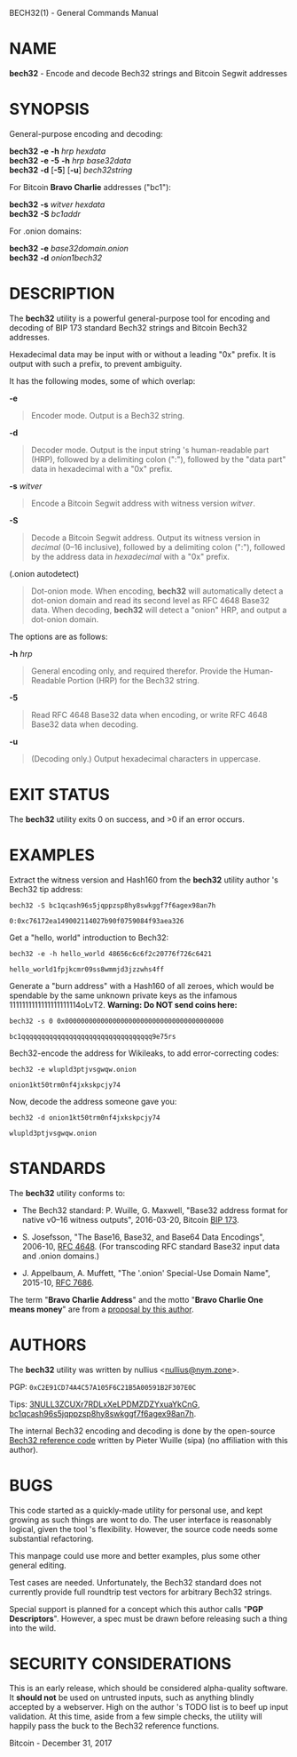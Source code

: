 BECH32(1) - General Commands Manual

# NAME

**bech32** - Encode and decode Bech32 strings and Bitcoin Segwit addresses

# SYNOPSIS

General-purpose encoding and decoding:

**bech32**
**-e**
**-h**&nbsp;*hrp*
*hexdata*  
**bech32**
**-e**
**-5**
**-h**&nbsp;*hrp*
*base32data*  
**bech32**
**-d**
\[**-5**]
\[**-u**]
*bech32string*

For Bitcoin
**Bravo Charlie**
addresses
("bc1"):

**bech32**
**-s**&nbsp;*witver*
*hexdata*  
**bech32**
**-S**
*bc1addr*

For .onion domains:

**bech32**
**-e**
*base32domain.onion*  
**bech32**
**-d**
*onion1bech32*

# DESCRIPTION

The
**bech32**
utility is a powerful general-purpose tool for encoding and decoding
of BIP 173 standard Bech32 strings and Bitcoin Bech32 addresses.

Hexadecimal data may be input with or without a leading
"0x"
prefix.
It is output with such a prefix, to prevent ambiguity.

It has the following modes, some of which overlap:

**-e**

> Encoder mode.
> Output is a Bech32 string.

**-d**

> Decoder mode.
> Output is the input string
> 's human-readable part
> (HRP),
> followed by a delimiting colon
> (":"),
> followed by the
> "data part"
> data in hexadecimal with a
> "0x"
> prefix.

**-s** *witver*

> Encode a Bitcoin Segwit address with witness version
> *witver*.

**-S**

> Decode a Bitcoin Segwit address.
> Output its witness version in
> *decimal*
> (0&#8211;16 inclusive),
> followed by a delimiting colon
> (":"),
> followed by the address data in
> *hexadecimal*
> with a
> "0x"
> prefix.

(.onion autodetect)

> Dot-onion mode.
> When encoding,
> **bech32**
> will automatically detect a dot-onion domain and read its second level
> as RFC 4648 Base32 data.
> When decoding,
> **bech32**
> will detect a
> "onion"
> HRP, and output a dot-onion domain.

The options are as follows:

**-h** *hrp*

> General encoding only, and required therefor.
> Provide the Human-Readable Portion
> (HRP)
> for the Bech32 string.

**-5**

> Read RFC 4648 Base32 data when encoding, or write RFC 4648 Base32 data
> when decoding.

**-u**

> (Decoding only.)
> Output hexadecimal characters in uppercase.

# EXIT STATUS

The **bech32** utility exits&#160;0 on success, and&#160;&gt;0 if an error occurs.

# EXAMPLES

Extract the witness version and Hash160 from the
**bech32**
utility author
's Bech32 tip address:

	bech32 -S bc1qcash96s5jqppzsp8hy8swkggf7f6agex98an7h

	0:0xc76172ea149002114027b90f0759084f93aea326

Get a
"hello, world"
introduction to Bech32:

	bech32 -e -h hello_world 48656c6c6f2c20776f726c6421

	hello_world1fpjkcmr09ss8wmmjd3jzzwhs4ff

Generate a
"burn address"
with a Hash160 of all zeroes, which would be spendable by the same unknown
private keys as the infamous 1111111111111111111114oLvT2.
**Warning:  Do NOT send coins here:**

	bech32 -s 0 0x0000000000000000000000000000000000000000

	bc1qqqqqqqqqqqqqqqqqqqqqqqqqqqqqqqqq9e75rs

Bech32-encode the address for Wikileaks, to add error-correcting codes:

	bech32 -e wlupld3ptjvsgwqw.onion

	onion1kt50trm0nf4jxkskpcjy74

Now, decode the address someone gave you:

	bech32 -d onion1kt50trm0nf4jxkskpcjy74

	wlupld3ptjvsgwqw.onion

# STANDARDS

The
**bech32**
utility conforms to:

*	The Bech32 standard:
	P. Wuille, G. Maxwell,
	"Base32 address format for native v0&#8211;16 witness outputs",
	2016-03-20, Bitcoin
	[BIP 173](https://github.com/bitcoin/bips/blob/master/bip-0173.mediawiki).

*	S. Josefsson,
	"The Base16, Base32, and Base64 Data Encodings",
	2006-10,
	[RFC 4648](https://tools.ietf.org/html/rfc4648).
	(For transcoding RFC standard Base32 input data and .onion domains.)

*	J. Appelbaum, A. Muffett,
	"The '.onion' Special-Use Domain Name",
	2015-10,
	[RFC 7686](https://tools.ietf.org/html/rfc7686).

The term
"**Bravo Charlie Address**"
and the motto
"**Bravo Charlie One means money**"
are from a
[proposal by this author](https://lists.linuxfoundation.org/pipermail/bitcoin-dev/2017-December/015477.html).

# AUTHORS

The
**bech32**
utility was written by
nullius
&lt;[nullius@nym.zone](mailto:nullius@nym.zone)&gt;.

PGP:
`0xC2E91CD74A4C57A105F6C21B5A00591B2F307E0C`

Tips:
[3NULL3ZCUXr7RDLxXeLPDMZDZYxuaYkCnG](bitcoin:3NULL3ZCUXr7RDLxXeLPDMZDZYxuaYkCnG),
[bc1qcash96s5jqppzsp8hy8swkggf7f6agex98an7h](bitcoin:bc1qcash96s5jqppzsp8hy8swkggf7f6agex98an7h).

The internal Bech32 encoding and decoding is done by the open-source
[Bech32 reference code](https://github.com/sipa/bech32/tree/master/ref/c)
written by Pieter Wuille
(sipa)
(no affiliation with this author).

# BUGS

This code started as a quickly-made utility for personal use, and kept
growing as such things are wont to do.
The user interface is reasonably logical, given the tool
's flexibility.
However, the source code needs some substantial refactoring.

This manpage could use more and better examples, plus some other general
editing.

Test cases are needed.
Unfortunately, the Bech32 standard does not currently provide full roundtrip
test vectors for arbitrary Bech32 strings.

Special support is planned for a concept which this author calls
"**PGP Descriptors**".
However, a spec must be drawn before releasing such a thing into the wild.

# SECURITY CONSIDERATIONS

This is an early release, which should be considered alpha-quality software.
It
**should not**
be used on untrusted inputs, such as anything blindly accepted by a webserver.
High on the author
's TODO list is to beef up input validation.
At this time, aside from a few simple checks, the utility will happily
pass the buck to the Bech32 reference functions.

Bitcoin - December 31, 2017
